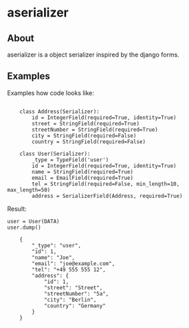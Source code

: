aserializer
===========

About
-----
aserializer is a object serializer inspired by the django forms.


Examples
--------
Examples how code looks like:

```

    class Address(Serializer):
        id = IntegerField(required=True, identity=True)
        street = StringField(required=True)
        streetNumber = StringField(required=True)
        city = StringField(required=False)
        country = StringField(required=False)

    class User(Serializer):
        _type = TypeField('user')
        id = IntegerField(required=True, identity=True)
        name = StringField(required=True)
        email = EmailField(required=True)
        tel = StringField(required=False, min_length=10, max_length=50)
        address = SerializerField(Address, required=True)
```

Result:

```
user = User(DATA)
user.dump()

	{
		"_type": "user",
		"id": 1,
		"name": "Joe",
		"email": "joe@example.com",
		"tel": "+49 555 555 12",
		"address": {
			"id": 1,
			"street": "Street",
			"streetNumber": "5a",
			"city": "Berlin",
			"country": "Germany"
		}
	}
```
